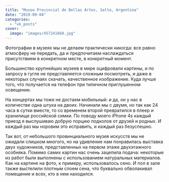 ```yaml
---
title: "Museo Provincial de Bellas Artes, Salta, Argentina"
date: "2019-09-04"
categories: 
  - "vk_posts"
cover:
  image: "images/457241668.jpg"
---
```


Фотографии в музеях мы не делаем практически никогда: все равно атмосферу не передать, да и предпочитаем наслаждаться присутствием в конкретном месте, в конкретный момент.

Большинство крупнейших музеев в мире оцифровали картины, и по запросу в гугле не представляется сложным посмотреть, и даже в некоторых случаях скачать, качественное изображение. Куда лучше того, что получается на телефон при типичном приглушенном освещении.

<!--more-->

На концертах мы тоже не достаем мобильный: и да, он у нас в количестве одна штука на двоих. Начинали мы с двумя, но так как 24 часа в сутки вместе, то со временем второй превратился в плеер и хранилище российской симки. По поводу моего iPhone 4s каждый приезд я выслушиваю добрую порцию подколов от друзей и родных. И каждый раз мы норовим это исправить, и каждый раз безуспешно.

Так вот, от небольшого провинциального музея искусств мы не ожидали слишком многого, но на удивление нам понравилась выставка двух художников, представленных на первом этаже двухэтажного особняка. Помимо самих картин нас очень зацепила подача: некоторые из работ были выполнены с использованием натуральных материалов. Как на картине на фото, к примеру, использовалось сено. И пол в зале также выстелили плотным слоем сена, что буквально обволакивал помещение и всех, кто в нем находился.
